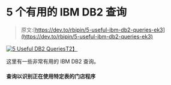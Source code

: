 # 5 个有用的 IBM DB2 查询

> 原文:[https://dev.to/rbipin/5-useful-ibm-db2-queries-ek3](https://dev.to/rbipin/5-useful-ibm-db2-queries-ek3)

[![5 Useful DB2 Queries](../Images/8aede93fb6c27331e7cb8f274bd0d187.png)T2】](https://res.cloudinary.com/practicaldev/image/fetch/s--_BhmDZz3--/c_limit%2Cf_auto%2Cfl_progressive%2Cq_auto%2Cw_880/https://blog.bipinr.com/content/images/wordpress/2018/01/ibm_db2.png)

这里有一些非常有用的 IBM DB2 查询。

#### [](#query-to-identify-stores-procedures-that-is-using-a-particular-table)查询以识别正在使用特定表的门店程序